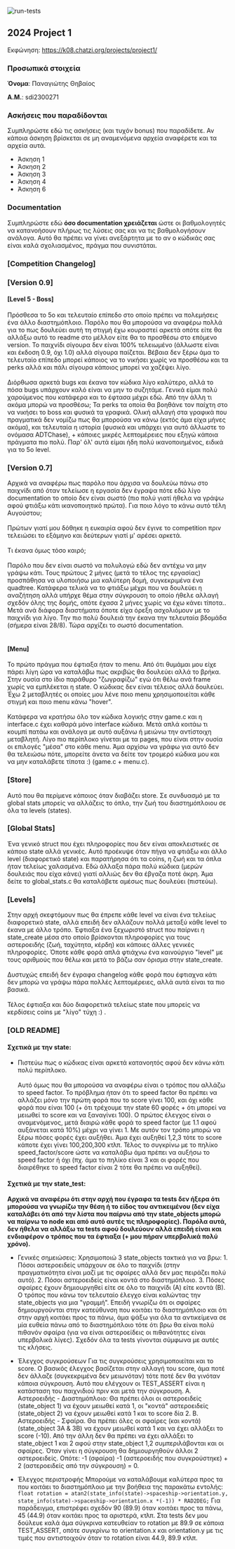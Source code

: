 ![run-tests](../../workflows/run-tests/badge.svg)

## 2024 Project 1

Εκφώνηση: https://k08.chatzi.org/projects/project1/


### Προσωπικά στοιχεία

__Όνομα__: Παναγιώτης Θηβαίος

__Α.Μ.__: sdi2300271

### Ασκήσεις που παραδίδονται

Συμπληρώστε εδώ τις ασκήσεις (και τυχόν bonus) που παραδίδετε. Αν κάποια άσκηση
βρίσκεται σε μη αναμενόμενα αρχεία αναφέρετε και τα αρχεία αυτά.

- Άσκηση 1
- Άσκηση 2
- Άσκηση 3
- Άσκηση 4
- Άσκηση 6

### Documentation

Συμπληρώστε εδώ __όσο documentation χρειάζεται__ ώστε οι βαθμολογητές να
κατανοήσουν πλήρως τις λύσεις σας και να τις βαθμολογήσουν ανάλογα. Αυτό θα
πρέπει να γίνει ανεξάρτητα με το αν ο κώδικάς σας είναι καλά σχολιασμένος,
πράγμα που συνιστάται.

### [Competition Changelog]

### [Version 0.9]

#### [Level 5 - Boss]
Πρόσθεσα το 5ο και τελευταίο επίπεδο στο οποίο πρέπει να πολεμήσεις ένα άλλο διαστημόπλοιο. Παρόλο που θα μπορούσα να αναφέρω πολλά για το πως δουλεύει αυτή τη στιγμή έχω κουραστεί αρκετά οπότε είτε θα αλλάξω αυτό το readme στο μέλλον είτε θα το προσθέσω στο επόμενο version.
Το παιχνίδι σίγουρα δεν είναι 100% τελειωμένο (άλλωστε είναι και έκδοση 0.9, όχι 1.0) αλλά σίγουρα παίζεται. Βέβαια δεν ξέρω άμα το τελευταίο επίπεδο μπορεί κάποιος να το νικήσει χωρίς να προσθέσω και τα perks αλλά και πάλι σίγουρα κάποιος μπορεί να χαζέψει λίγο.<br> </br>
Διόρθωσα αρκετά bugs και έκανα τον κώδικα λίγο καλύτερο, αλλά το πόσα bugs υπάρχουν καλό είναι να μην το συζητάμε.
Γενικά είμαι πολύ χαρούμενος που κατάφερα και το έφτασα μέχρι εδώ. Από την άλλη τι ακόμα μπορώ να προσθέσω; Τα perks τα οποία θα βοηθάνε τον παίχτη στο να νικήσει το boss και φυσικά τα γραφικά. Ολική αλλαγή στα γραφικά που πραγματικά δεν νομίζω πως θα μπορούσα να κάνω (εκτός άμα είχα μήνες ακόμα), και τελευταία η ιστορία (φυσικά και υπάρχει για αυτό άλλωστε το ονόμασα ADTChase), + κάποιες μικρές λεπτομέρειες που εξηγώ κάποια πράγματα πιο πολύ. Παρ' όλ' αυτά είμαι ήδη πολύ ικανοποιημένος, ειδικά για το 5ο level.

### [Version 0.7]

Αρχικά να αναφέρω πως παρόλο που άρχισα να δουλεύω πάνω στο παιχνίδι από όταν τελείωσε η εργασία δεν έγραψα πότε εδώ λίγο documentation το οποίο δεν είναι σωστό (πιο πολύ γιατί ήθελα να γράψω αφού φτιάξω κάτι ικανοποιητικό πρώτα).
Για ποιο λόγο το κάνω αυτό τέλη Αυγούστου; <br> </br>
Πρώτων γιατί μου δόθηκε η ευκαιρία αφού δεν έγινε το competition πριν τελειώσει το εξάμηνο και δεύτερων γιατί μ' αρέσει αρκετά. <br> </br>
Τι έκανα όμως τόσο καιρό;<br> </br>
Παρόλο που δεν είναι σωστό να πολυλογώ εδώ δεν αντέχω να μην γράψω κάτι. Τους πρώτους 2 μήνες (μετά το τέλος της εργασίας) προσπάθησα να υλοποιήσω μια καλύτερη δομή, συγκεκριμένα ένα quadtree. Κατάφερα τελικά να το φτιάξω μέχρι που να δουλεύει η αναζήτηση αλλά υπήρχε θέμα στην σύγκρουση το οποίο ήθελε αλλαγή σχεδόν όλης της δομής, οπότε έχασα 2 μήνες χωρίς να έχω κάνει τίποτα.. Μετά ανά διάφορα διαστήματα όποτε είχα όρεξη ασχολιόμουν με το παιχνίδι για λίγο. Την πιο πολύ δουλειά την έκανα την τελευταία βδομάδα (σήμερα είναι 28/8). Τώρα αρχίζει το σωστό documentation. <br> </br>
#### [Menu]
Το πρώτο πράγμα που έφτιαξα ήταν το menu. Από ότι θυμάμαι μου είχε πάρει λίγη ώρα να καταλάβω πως ακριβώς θα δουλεύει αλλά το βρήκα. Στην ουσία στο ίδιο παράθυρο "ζωγραφίζω" εγώ ότι θέλω ανά frame χωρίς να εμπλέκεται η state. Ο κώδικας δεν είναι τέλειος αλλά δουλεύει. Έχω 2 μεταβλητές οι οποίες μου λένε ποιο menu χρησιμοποιείται κάθε στιγμή και ποιο menu κάνω "hover".<br></br>
Κατάφερα να κρατήσω όλο τον κώδικα λογικής στην game.c και η interface.c έχει καθαρά μόνο interface κώδικα. Μετά απλά κοιτάω τι κουμπί πατάω και ανάλογα με αυτό αυξάνω ή μειώνω την αντίστοιχη μεταβλητή. Λίγο πιο περίπλοκο γίνεται με τα pages, που είναι στην ουσία οι επιλογές "μέσα" στο κάθε menu. Άμα αρχίσω να γράφω για αυτό δεν θα τελειώσω πότε, μπορείτε άνετα να δείτε τον τρομερό κώδικα μου και να μην καταλάβετε τίποτα :) (game.c + menu.c).
### [Store]
Αυτό που θα περίμενε κάποιος όταν διαβάζει store. Σε συνδυασμό με τα global stats μπορείς να αλλάζεις το όπλο, την ζωή του διαστημόπλοιου σε όλα τα levels (states).
### [Global Stats]
Ένα γενικό struct που έχει πληροφορίες που δεν είναι αποκλειστικές σε κάποιο state αλλά γενικές. Αυτό προέκυψε όταν πήγα να φτιάξω και άλλο level (διαφορετικό state) και παρατήρησα ότι τα coins, η ζωή και τα όπλα ήταν τελείως χαλασμένα. Εδώ άλλαξα πάρα πολύ κώδικα (μερών δουλειάς που είχα κάνει) γιατί αλλιώς δεν θα έβγαζα ποτέ άκρη. Άμα δείτε το global_stats.c θα καταλάβετε αμέσως πως δουλεύει (πιστεύω).
### [Levels]
Στην αρχή σκεφτόμουν πως θα έπρεπε κάθε level να είναι ένα τελείως διαφορετικό state, αλλά επειδή δεν αλλάζουν πολλά μεταξύ κάθε level το έκανα με άλλο τρόπο. Έφτιαξα ένα ξεχωριστό struct που παίρνει η state_create μέσα στο οποίο βρίσκονται πληροφορίες για τους αστεροειδής (ζωή, ταχύτητα, κέρδη) και κάποιες άλλες γενικές πληροφορίες. Όποτε κάθε φορά απλά φτιάχνω ένα καινούργιο "level" με τους αριθμούς που θέλω και μετά το βάζω σαν όρισμα στην state_create.<br></br>
Δυστυχώς επειδή δεν έγραφα changelog κάθε φορά που έφτιαχνα κάτι δεν μπορώ να γράψω πάρα πολλές λεπτομέρειες, αλλά αυτά είναι τα πιο βασικά.<br></br>Τέλος έφτιαξα και δύο διαφορετικά τελείως state που μπορείς να κερδίσεις coins με "λίγο" τύχη :) .

### [OLD README]

#### Σχετικά με την state:

- Πιστεύω πως ο κώδικας είναι αρκετά κατανοητός αφού δεν κάνω κάτι πολύ περίπλοκο. <br> </br>
Αυτό όμως που θα μπορούσα να αναφέρω είναι ο τρόπος που αλλάζω το speed factor. Το πρόβλημα ήταν ότι το speed factor θα πρέπει να αλλάζει μόνο την πρώτη φορά που το score γίνει 100, και όχι κάθε φορά που είναι 100 (+ ότι τρέχουμε την state 60 φορές + ότι μπορεί να μειωθεί το score και να ξαναγίνει 100).
Ο πρώτος έλεγχος είναι ο αναμενόμενος, μετά διαιρώ κάθε φορά το speed factor (με 1.1 αφού αυξάνεται κατά 10%) μέχρι να γίνει 1. Με αυτόν τον τρόπο μπορώ να ξέρω πόσες φορές έχει αυξήθει.
Άμα έχει αυξηθεί 1,2,3 τότε το score κάποτε έχει γίνει 100,200,300 κτλπ. Τέλος το συγκρίνω με το πηλίκο speed_factor/score ώστε να καταλάβω άμα πρέπει να αυξήσω το speed factor ή όχι (πχ. άμα το πηλίκο είναι 3 και οι φορές που διαιρέθηκε το speed factor είναι 2 τότε θα πρέπει να αυξηθεί).

#### Σχετικά με την state_test:

**Αρχικά να αναφέρω ότι στην αρχή που έγραφα τα tests δεν ήξερα ότι μπορούσα να γνωρίζω την θέση ή το είδος του αντικειμένου (δεν είχα καταλάβει ότι από την λίστα που παίρνω από την state_objects μπορώ να παίρνω το node και από αυτό αυτές τις πληροφορίες). Παρόλα αυτά, δεν ήθελα να αλλάξω τα tests αφού δουλεύουν αλλά επειδή είναι και ενδιαφέρον ο τρόπος που τα έφτιαξα (+ μου πήραν υπερβολικά πολύ χρόνο).**


- Γενικές σημειώσεις:
Χρησιμοποιώ 3 state_objects τακτικά για να βρω: 1. Πόσοι αστεροειδείς υπάρχουν σε όλο το παιχνίδι (στην πραγματικότητα είναι μαζί με τις σφαίρες αλλά δεν μας πειράζει πολύ αυτό). 2. Πόσοι αστεροειδείς είναι κοντά στο διαστημόπλοιο. 3. Πόσες σφαίρες έχουν δημιουργηθεί είτε σε όλο το παιχνίδι (Α) είτε κοντά (Β).
Ο τρόπος που κάνω τον τελευταίο έλεγχο είναι καλώντας την state_objects για μια "γραμμή". Επειδή γνωρίζω ότι οι σφαίρες δημιουργούνται στην κατεύθυνση που κοιτάει το διαστημόπλοιο και ότι στην αρχή κοιτάει προς τα πάνω, άμα ψάξω για όλα τα αντικείμενα σε μία ευθεία πάνω από το διαστημόπλοιο τότε ότι βρω θα είναι πολύ πιθανόν σφαίρα (για να είναι αστεροείδεις οι πιθανότητες είναι υπερβολικά λίγες). Σχεδόν όλα τα tests γίνονται σύμφωνα με αυτές τις κλήσεις.


- Έλεγχος συγκρούσεων
Για τις συγκρούσεις χρησιμοποιείται και το score. Ο βασικός έλεγχος βασίζεται στην αλλαγή του score, άμα ποτέ δεν άλλαζε (συγκεκριμένα δεν μειωνόταν) τότε ποτέ δεν θα γινόταν κάποια σύγκρουση. Αυτό που ελέγχουν οι TEST_ASSERT είναι η κατάσταση του παιχνιδιού πριν και μετά την σύγκρουση.
Α. Αστεροειδής - Διαστημόπλοιο: Θα πρέπει όλοι οι αστεροειδείς (state_object 1) να έχουν μειωθεί κατά 1, οι "κοντά" αστεροειδείς (state_object 2) να έχουν μειωθεί κατά 1 και το score δία 2.
Β. Αστεροειδής - Σφαίρα. Θα πρέπει όλες οι σφαίρες (και κοντά) (state_object 3Α & 3Β) να έχουν μειωθεί κατά 1 και να έχει αλλάξει το score (-10). Από την άλλη δεν θα πρέπει να έχει αλλάξει το state_object 1 και 2 αφού στην state_object 1,2 συμπεριλάβονται και οι σφαίρες. Όταν γίνει η σύγκρουση θα δημιουργηθούν άλλοι 2 αστεροειδείς. Οπότε: -1 (σφαίρα) -1 (αστεροειδής που συγκρούστηκε) + 2 (αστεροειδείς από την σύγκρουση) = 0.

- Έλεγχος περιστροφής
Μπορούμε να καταλάβουμε καλύτερα προς τα που κοιτάει το διαστημόπλοιο με την βοήθεια της παρακάτω εντολής: 
```float rotation = atan2(state_info(state)->spaceship->orientation.y, state_info(state)->spaceship->orientation.x *(-1)) * RAD2DEG;```
Για παράδειγμα, επιστρέφει σχεδόν 90 (89.9) όταν κοιτάει προς τα πάνω, 45 (44.9) όταν κοιτάει προς τα αριστερά, κτλπ. Στα tests δεν μου δούλευε καλά άμα σύγκρινα κατευθείαν το rotation με 89.9 σε κάποια TEST_ASSERT, οπότε συγκρίνω το orientation.x και orientation.y με τις τιμές που αντιστοιχούν όταν το rotation είναι 44.9, 89.9 κτλπ.